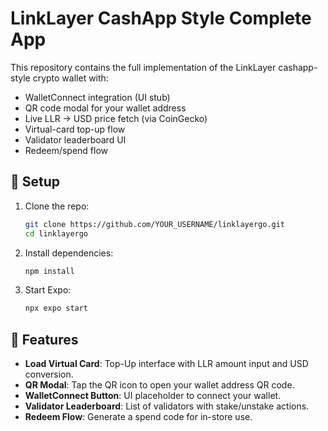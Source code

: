 # LinkLayer CashApp Style Complete App

This repository contains the full implementation of the LinkLayer cashapp-style crypto wallet with:

- WalletConnect integration (UI stub)
- QR code modal for your wallet address
- Live LLR → USD price fetch (via CoinGecko)
- Virtual-card top-up flow
- Validator leaderboard UI
- Redeem/spend flow

## 🚀 Setup

1. Clone the repo:
   ```bash
   git clone https://github.com/YOUR_USERNAME/linklayergo.git
   cd linklayergo
   ```
2. Install dependencies:
   ```bash
   npm install
   ```
3. Start Expo:
   ```bash
   npx expo start
   ```

## 🔧 Features

- **Load Virtual Card**: Top-Up interface with LLR amount input and USD conversion.
- **QR Modal**: Tap the QR icon to open your wallet address QR code.
- **WalletConnect Button**: UI placeholder to connect your wallet.
- **Validator Leaderboard**: List of validators with stake/unstake actions.
- **Redeem Flow**: Generate a spend code for in-store use.

